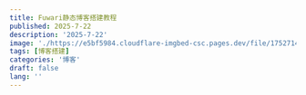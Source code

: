 ```yaml
---
title: Fuwari静态博客搭建教程
published: 2025-7-22
description: '2025-7-22'
image: './https://e5bf5984.cloudflare-imgbed-csc.pages.dev/file/1752714616777_DM_20250717090623_001.jpg'
tags: [博客搭建]
categories: '博客'
draft: false 
lang: ''
---
```

